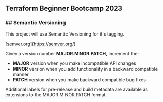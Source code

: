 ## Terraform Beginner Bootcamp 2023

### \## Semantic Versioning

This project will use Semantic Versioning for it's tagging.

\[semver.org\](https://semver.org/)

Given a version number **MAJOR.MINOR.PATCH,** increment the:

*   **MAJOR** version when you make incompatible API changes
*   **MINOR** version when you add functionality in a backward compatible manner
*   **PATCH** version when you make backward compatible bug fixes

Additional labels for pre-release and build metadata are available as extensions to the MAJOR.MINOR.PATCH format.